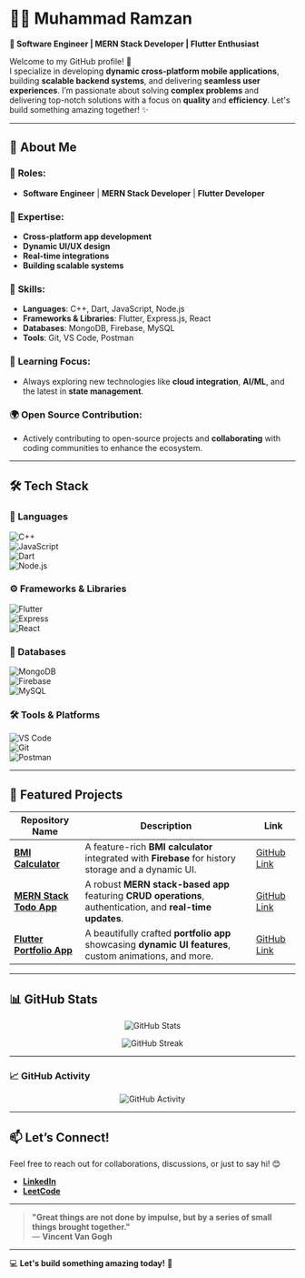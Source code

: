 # 👨‍💻 **Muhammad Ramzan**  
**🎯 Software Engineer | MERN Stack Developer | Flutter Enthusiast**

Welcome to my GitHub profile! 🚀  
I specialize in developing **dynamic cross-platform mobile applications**, building **scalable backend systems**, and delivering **seamless user experiences**. I’m passionate about solving **complex problems** and delivering top-notch solutions with a focus on **quality** and **efficiency**. Let's build something amazing together! ✨

---

## **🧐 About Me**  
### 🚀 **Roles**:  
- **Software Engineer** | **MERN Stack Developer** | **Flutter Developer**

### 🎨 **Expertise**:  
- **Cross-platform app development**  
- **Dynamic UI/UX design**  
- **Real-time integrations**  
- **Building scalable systems**

### 🔧 **Skills**:  
- **Languages**: C++, Dart, JavaScript, Node.js  
- **Frameworks & Libraries**: Flutter, Express.js, React  
- **Databases**: MongoDB, Firebase, MySQL  
- **Tools**: Git, VS Code, Postman

### 🌱 **Learning Focus**:  
- Always exploring new technologies like **cloud integration**, **AI/ML**, and the latest in **state management**.

### 🌍 **Open Source Contribution**:  
- Actively contributing to open-source projects and **collaborating** with coding communities to enhance the ecosystem. 

---

## **🛠️ Tech Stack**

### **🚀 Languages**  
![C++](https://img.shields.io/badge/-C++-00599C?style=for-the-badge&logo=cplusplus&logoColor=white)  
![JavaScript](https://img.shields.io/badge/-JavaScript-F7DF1E?style=for-the-badge&logo=javascript&logoColor=black)  
![Dart](https://img.shields.io/badge/-Dart-0175C2?style=for-the-badge&logo=dart&logoColor=white)  
![Node.js](https://img.shields.io/badge/-Node.js-339933?style=for-the-badge&logo=nodedotjs&logoColor=white)  

### **⚙️ Frameworks & Libraries**  
![Flutter](https://img.shields.io/badge/-Flutter-02569B?style=for-the-badge&logo=flutter&logoColor=white)  
![Express](https://img.shields.io/badge/-Express.js-000000?style=for-the-badge&logo=express&logoColor=white)  
![React](https://img.shields.io/badge/-React-61DAFB?style=for-the-badge&logo=react&logoColor=black)

### **📂 Databases**  
![MongoDB](https://img.shields.io/badge/-MongoDB-47A248?style=for-the-badge&logo=mongodb&logoColor=white)  
![Firebase](https://img.shields.io/badge/-Firebase-FFCA28?style=for-the-badge&logo=firebase&logoColor=black)  
![MySQL](https://img.shields.io/badge/-MySQL-4479A1?style=for-the-badge&logo=mysql&logoColor=white)

### **🛠️ Tools & Platforms**  
![VS Code](https://img.shields.io/badge/-VSCode-007ACC?style=for-the-badge&logo=visual-studio-code)  
![Git](https://img.shields.io/badge/-Git-F05032?style=for-the-badge&logo=git&logoColor=white)  
![Postman](https://img.shields.io/badge/-Postman-FF6C37?style=for-the-badge&logo=postman&logoColor=white)

---

## **🚀 Featured Projects**

| **Repository Name**            | **Description**                                      | **Link** |
|---------------------------------|------------------------------------------------------|----------|
| **[BMI Calculator](#)**         | A feature-rich **BMI calculator** integrated with **Firebase** for history storage and a dynamic UI. | [GitHub Link](#) |
| **[MERN Stack Todo App](#)**    | A robust **MERN stack-based app** featuring **CRUD operations**, authentication, and **real-time updates**. | [GitHub Link](#) |
| **[Flutter Portfolio App](#)**  | A beautifully crafted **portfolio app** showcasing **dynamic UI features**, custom animations, and more. | [GitHub Link](#) |

---

## **📊 GitHub Stats**  
<p align="center">
  <img src="https://github-readme-stats.vercel.app/api?username=muhammad-ramzan&show_icons=true&theme=dark" alt="GitHub Stats">
</p>

<p align="center">
  <img src="https://github-readme-streak-stats.herokuapp.com/?user=muhammad-ramzan&theme=dark" alt="GitHub Streak">
</p>

---

### 📈 **GitHub Activity**
<p align="center">
  <img src="https://github-readme-activity-graph.vercel.app/graph?username=muhammad-ramzan&theme=react&hide_border=true" alt="GitHub Activity">
</p>

---

## **📫 Let’s Connect!**

Feel free to reach out for collaborations, discussions, or just to say hi! 😊

- [**LinkedIn**](https://www.linkedin.com/in/muhammad-ramzan-aa15a2300/)  
- [**LeetCode**](https://leetcode.com/u/9kCWotUGkX/)

---

> **"Great things are not done by impulse, but by a series of small things brought together."**  
— **Vincent Van Gogh**

---

💻 **Let's build something amazing today!** 🌟

